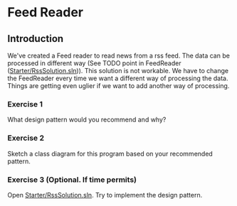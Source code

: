 # Feed Reader
## Introduction
We've created a Feed reader to read news from a rss feed.
The data can be processed in different way (See TODO point in FeedReader ([Starter/RssSolution.sln](/Starter/RssSolution.sln))).
This solution is not workable. We have to change the FeedReader every time we want a different way of processing the data.
Things are getting even uglier if we want to add another way of processing.
### Exercise 1
What design pattern would you recommend and why?
### Exercise 2
Sketch a class diagram for this program based on your recommended pattern.
### Exercise 3 (Optional. If time permits)
Open [Starter/RssSolution.sln](/Starter/RssSolution.sln). 
Try to implement the design pattern.


